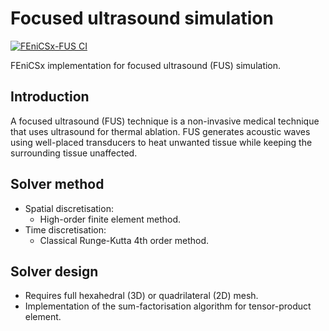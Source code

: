 # Focused ultrasound simulation

[![FEniCSx-FUS CI](https://github.com/adeebkor/fenicsx-fus/actions/workflows/python-app.yml/badge.svg)](https://github.com/adeebkor/fenicsx-fus/actions/workflows/python-app.yml)

FEniCSx implementation for focused ultrasound (FUS) simulation. 

## Introduction

A focused ultrasound (FUS) technique is a non-invasive medical 
technique that uses ultrasound for thermal ablation.
FUS generates acoustic waves using well-placed transducers to heat 
unwanted tissue while keeping the surrounding tissue unaffected.

## Solver method

* Spatial discretisation:
    * High-order finite element method.
* Time discretisation:
    * Classical Runge-Kutta 4th order method.

## Solver design

* Requires full hexahedral (3D) or quadrilateral (2D) mesh.
* Implementation of the sum-factorisation algorithm for
tensor-product element.
